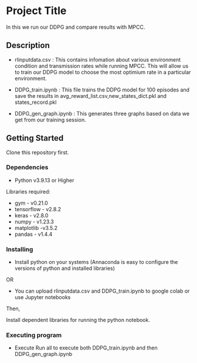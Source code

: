 # Project Title

In this we run our DDPG and compare results with MPCC.

## Description

- rlinputdata.csv : This contains infomation about various environment condition and transmission rates while running MPCC. This will allow us to train our DDPG model to choose the most optimium rate in a particular environment.

- DDPG_train.ipynb : This file trains the DDPG model for 100 episodes and save the results in avg_reward_list.csv,new_states_dict.pkl and states_record.pkl

- DDPG_gen_graph.ipynb : This generates three graphs based on data we get from our training session.

## Getting Started

Clone this repository first.

### Dependencies

* Python v3.9.13 or Higher

Libraries required:
* gym - v0.21.0
* tensorflow - v2.8.2
* keras - v2.8.0
* numpy - v1.23.3
* matplotlib -v3.5.2
* pandas - v1.4.4



### Installing

* Install python on your systems (Annaconda is easy to configure the versions of python and installed libraries)

OR

* You can upload rlinputdata.csv and DDPG_train.ipynb to google colab or use Jupyter notebooks

Then,

Install dependent libraries for running the python notebook.

### Executing program

* Execute Run all to execute both DDPG_train.ipynb and then DDPG_gen_graph.ipynb
```




